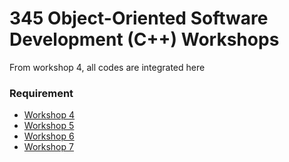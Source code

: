 # 345 Object-Oriented Software Development (C++) Workshops

From workshop 4, all codes are integrated here

### Requirement
  - [Workshop 4](https://github.com/Jarviniazh/345-Workshops/blob/main/Workshop%204%20-%20Containers/readme.md)
  - [Workshop 5](https://github.com/Jarviniazh/345-Workshops/blob/main/Workshop%205-Functions%20and%20Error%20Handling/readme.md)
  - [Workshop 6](https://github.com/Jarviniazh/345-Workshops/blob/main/Workshop%206%20-STL%20Containers/readme.md)
  - [Workshop 7](https://github.com/Jarviniazh/345-Workshops/blob/main/Workshop%207-STL%20Algorithms/readme.md)
